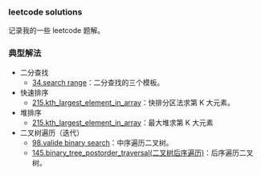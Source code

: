 ### leetcode solutions

记录我的一些 leetcode 题解。

### 典型解法

* 二分查找
    * [34.search range](34_search_range.cpp)：二分查找的三个模板。
* 快速排序
    * [215.kth_largest_element_in_array](215_kth_largest_element_in_array1.cpp)：快排分区法求第 K 大元素。
* 堆排序
    * [215.kth_largest_element_in_array](215_kth_largest_element_in_array2.cpp)：最大堆求第 K 大元素
* 二叉树遍历（迭代）
    * [98.valide binary search](98_validate_binary_search_tree.cpp)：中序遍历二叉树。
    * [145.binary_tree_postorder_traversal(二叉树后序遍历)](145_binary_tree_postorder_traversal.cpp)：后序遍历二叉树。
